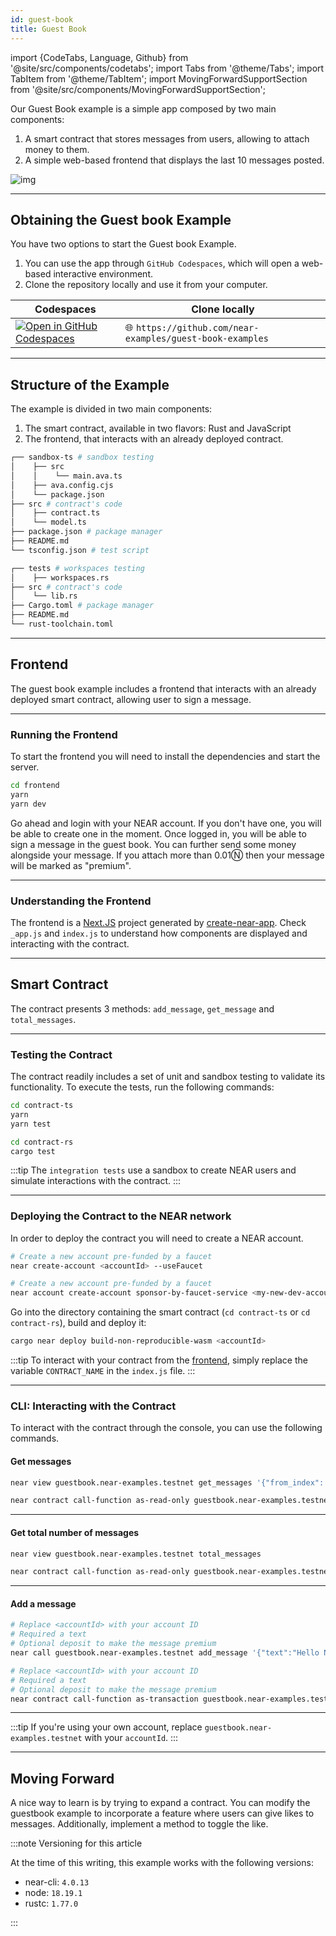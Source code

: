 ```yaml
---
id: guest-book
title: Guest Book
---
```


import {CodeTabs, Language, Github} from '@site/src/components/codetabs';
import Tabs from '@theme/Tabs';
import TabItem from '@theme/TabItem';
import MovingForwardSupportSection from '@site/src/components/MovingForwardSupportSection';

Our Guest Book example is a simple app composed by two main components:

1. A smart contract that stores messages from users, allowing to attach money to them.
2. A simple web-based frontend that displays the last 10 messages posted.

![img](/docs/assets/examples/guest-book.png)

---

## Obtaining the Guest book Example

You have two options to start the Guest book Example.

1. You can use the app through `GitHub Codespaces`, which will open a web-based interactive environment.
2. Clone the repository locally and use it from your computer.

| Codespaces                                                                                                                        | Clone locally                                             |
| --------------------------------------------------------------------------------------------------------------------------------- | --------------------------------------------------------- |
| [![Open in GitHub Codespaces](https://github.com/codespaces/badge.svg)](https://codespaces.new/near-examples/guest-book-examples) | 🌐 `https://github.com/near-examples/guest-book-examples` |

---

## Structure of the Example

The example is divided in two main components:

1. The smart contract, available in two flavors: Rust and JavaScript
2. The frontend, that interacts with an already deployed contract.

<Tabs groupId="code-tabs">

  <TabItem value="js" label="🌐 JavaScript">

```bash
┌── sandbox-ts # sandbox testing
│    ├── src
│    │    └── main.ava.ts
│    ├── ava.config.cjs
│    └── package.json
├── src # contract's code
│    ├── contract.ts
│    └── model.ts
├── package.json # package manager
├── README.md
└── tsconfig.json # test script
```

  </TabItem>

  <TabItem value="rust" label="🦀 Rust">

```bash
┌── tests # workspaces testing
│    ├── workspaces.rs
├── src # contract's code
│    └── lib.rs
├── Cargo.toml # package manager
├── README.md
└── rust-toolchain.toml
```

  </TabItem>

</Tabs>

---

## Frontend

The guest book example includes a frontend that interacts with an already deployed smart contract, allowing user to sign a message.

<hr class="subsection" />

### Running the Frontend

To start the frontend you will need to install the dependencies and start the server.

```bash
cd frontend
yarn
yarn dev
```

Go ahead and login with your NEAR account. If you don't have one, you will be able to create one in the moment. Once logged in, you will be able to sign a message in the guest book. You can further send some money alongside your message. If you attach more than 0.01Ⓝ then your message will be marked as "premium".

<hr class="subsection" />

### Understanding the Frontend

The frontend is a [Next.JS](https://nextjs.org/) project generated by [create-near-app](https://github.com/near/create-near-app). Check `_app.js` and `index.js` to understand how components are displayed and interacting with the contract.

<Language value="js" language="js">
  <Github fname="_app.js" 
          url="https://github.com/near-examples/guest-book-examples/blob/main/frontend/src/pages/_app.js"/>
  <Github fname="index.js" 
          url="https://github.com/near-examples/guest-book-examples/blob/main/frontend/src/pages/index.js"/>
</Language>

---

## Smart Contract

The contract presents 3 methods: `add_message`, `get_message` and `total_messages`.

<CodeTabs>
  <Language value="js" language="ts">
    <Github fname="contract.ts"
            url="https://github.com/near-examples/guest-book-examples/blob/main/contract-ts/src/contract.ts"
            start="4" end="27" />
  </Language>
  <Language value="rust" language="rust">
    <Github fname="lib.rs"
            url="https://github.com/near-examples/guest-book-examples/blob/main/contract-rs/src/lib.rs"
            start="31" end="64" />
  </Language>
  
</CodeTabs>

<hr class="subsection" />

### Testing the Contract

The contract readily includes a set of unit and sandbox testing to validate its functionality. To execute the tests, run the following commands:

<Tabs groupId="code-tabs">
  <TabItem value="js" label="🌐 JavaScript">

```bash
cd contract-ts
yarn
yarn test
```

  </TabItem>
  <TabItem value="rust" label="🦀 Rust">
  
  ```bash
  cd contract-rs
  cargo test
  ```

  </TabItem>

</Tabs>

:::tip
The `integration tests` use a sandbox to create NEAR users and simulate interactions with the contract.
:::

<hr class="subsection" />

### Deploying the Contract to the NEAR network

In order to deploy the contract you will need to create a NEAR account.

<Tabs groupId="cli-tabs">
  <TabItem value="short" label="Short">

  ```bash
  # Create a new account pre-funded by a faucet
  near create-account <accountId> --useFaucet
  ```
  </TabItem>

  <TabItem value="full" label="Full">

  ```bash
  # Create a new account pre-funded by a faucet
  near account create-account sponsor-by-faucet-service <my-new-dev-account>.testnet autogenerate-new-keypair save-to-keychain network-config testnet create
  ```
  </TabItem>
</Tabs>

Go into the directory containing the smart contract (`cd contract-ts` or `cd contract-rs`), build and deploy it:

```bash
cargo near deploy build-non-reproducible-wasm <accountId>
```

:::tip
To interact with your contract from the [frontend](#frontend), simply replace the variable `CONTRACT_NAME` in the `index.js` file.
:::

<hr class="subsection" />

### CLI: Interacting with the Contract

To interact with the contract through the console, you can use the following commands.

#### Get messages

<Tabs groupId="cli-tabs">
  <TabItem value="short" label="Short">

  ```bash
  near view guestbook.near-examples.testnet get_messages '{"from_index": "0","limit": "10"}'
  ```
  </TabItem>

  <TabItem value="full" label="Full">

  ```bash
  near contract call-function as-read-only guestbook.near-examples.testnet get_messages json-args '{"from_index": "0","limit": "10"}' network-config testnet now
  ```
  </TabItem>
</Tabs>

<hr class="subsection" />

#### Get total number of messages

<Tabs groupId="cli-tabs">
  <TabItem value="short" label="Short">

  ```bash
  near view guestbook.near-examples.testnet total_messages
  ```
  </TabItem>

  <TabItem value="full" label="Full">

  ```bash
  near contract call-function as-read-only guestbook.near-examples.testnet total_messages json-args {} network-config testnet now
  ```
  </TabItem>
</Tabs>

<hr class="subsection" />

#### Add a message

<Tabs groupId="cli-tabs">
  <TabItem value="short" label="Short">

  ```bash
  # Replace <accountId> with your account ID
  # Required a text
  # Optional deposit to make the message premium
  near call guestbook.near-examples.testnet add_message '{"text":"Hello Near"}' --accountId <accountId> --deposit 0.1
  ```
  </TabItem>

  <TabItem value="full" label="Full">

  ```bash
  # Replace <accountId> with your account ID
  # Required a text
  # Optional deposit to make the message premium
  near contract call-function as-transaction guestbook.near-examples.testnet add_message json-args '{"text":"Hello Near"}' prepaid-gas '30.0 Tgas' attached-deposit '0.1 NEAR' sign-as <accountId> network-config testnet sign-with-keychain send
  ```
  </TabItem>
</Tabs>

<hr class="subsection" />

:::tip
If you're using your own account, replace `guestbook.near-examples.testnet` with your `accountId`.
:::

---

## Moving Forward

A nice way to learn is by trying to expand a contract. You can modify the guestbook example to incorporate a feature where users can give likes to messages. Additionally, implement a method to toggle the like.

<MovingForwardSupportSection />

:::note Versioning for this article

At the time of this writing, this example works with the following versions:

- near-cli: `4.0.13`
- node: `18.19.1`
- rustc: `1.77.0`

:::
